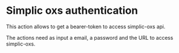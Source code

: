 # Simplic oxs authentication

This action allows to get a bearer-token to access simplic-oxs api.

The actions need as input a email, a password and the URL to access simplic-oxs.
